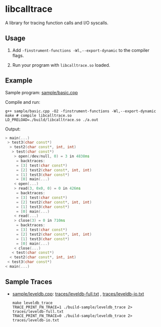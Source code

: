 # libcalltrace

A library for tracing function calls and I/O syscalls.

## Usage

1. Add `-finstrument-functions -Wl,--export-dynamic` to the compiler flags.

2. Run your program with `libcalltrace.so` loaded.

## Example

Sample program: [sample/basic.cpp](sample/basic.cpp)

Compile and run:

```shell
g++ sample/basic.cpp -O2 -finstrument-functions -Wl,--export-dynamic
make # compile libcalltrace.so
LD_PRELOAD=./build/libcalltrace.so ./a.out
```

Output:

```cpp
> main(...)
 > test3(char const*)
  > test2(char const*, int, int)
   > test(char const*)
    > open(/dev/null, 0) = 3 in 4838ns
     = backtraces:
     = [3] test(char const*)
     = [2] test2(char const*, int, int)
     = [1] test3(char const*)
     = [0] main(...)
    < open(...)
    > read(3, 0x0, 0) = 0 in 426ns
     = backtraces:
     = [3] test(char const*)
     = [2] test2(char const*, int, int)
     = [1] test3(char const*)
     = [0] main(...)
    < read(...)
    > close(3) = 0 in 710ns
     = backtraces:
     = [3] test(char const*)
     = [2] test2(char const*, int, int)
     = [1] test3(char const*)
     = [0] main(...)
    < close(...)
   < test(char const*)
  < test2(char const*, int, int)
 < test3(char const*)
< main(...)
```

## Sample Traces

- [sample/leveldb.cpp](sample/leveldb.cpp): [traces/leveldb-full.txt](https://raw.githubusercontent.com/ShawnZhong/FuncTrace/main/traces/leveldb-full.txt)
  , [traces/leveldb-io.txt](https://raw.githubusercontent.com/ShawnZhong/FuncTrace/main/traces/leveldb-io.txt)

  ```
  make leveldb_trace
  TRACE_PRINT_FN_TRACE=1 ./build-sample/leveldb_trace 2> traces/leveldb-full.txt
  TRACE_PRINT_FN_TRACE=0 ./build-sample/leveldb_trace 2> traces/leveldb-io.txt
  ```


